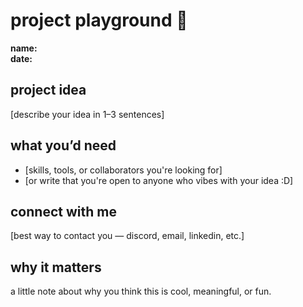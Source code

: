 # project playground 🌸

**name:**  
**date:**  

## project idea  
[describe your idea in 1–3 sentences]  

## what you’d need  
- [skills, tools, or collaborators you're looking for]  
- [or write that you're open to anyone who vibes with your idea :D]  

## connect with me  
[best way to contact you — discord, email, linkedin, etc.]  

## why it matters  
a little note about why you think this is cool, meaningful, or fun.  
